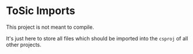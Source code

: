 # ToSic Imports

This project is not meant to compile.

It's just here to store all files which should be imported into the `csproj` of all other projects.